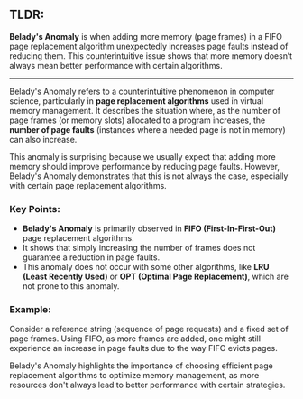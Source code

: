 
## TLDR:
**Belady's Anomaly** is when adding more memory (page frames) in a FIFO page replacement algorithm unexpectedly increases page faults instead of reducing them. This counterintuitive issue shows that more memory doesn’t always mean better performance with certain algorithms.

------------------------------------------------------------------------ -

Belady's Anomaly refers to a counterintuitive phenomenon in computer science, particularly in **page replacement algorithms** used in virtual memory management. It describes the situation where, as the number of page frames (or memory slots) allocated to a program increases, the **number of page faults** (instances where a needed page is not in memory) can also increase.

This anomaly is surprising because we usually expect that adding more memory should improve performance by reducing page faults. However, Belady's Anomaly demonstrates that this is not always the case, especially with certain page replacement algorithms.

### Key Points:

- **Belady's Anomaly** is primarily observed in **FIFO (First-In-First-Out)** page replacement algorithms.
- It shows that simply increasing the number of frames does not guarantee a reduction in page faults.
- This anomaly does not occur with some other algorithms, like **LRU (Least Recently Used)** or **OPT (Optimal Page Replacement)**, which are not prone to this anomaly.

### Example:

Consider a reference string (sequence of page requests) and a fixed set of page frames. Using FIFO, as more frames are added, one might still experience an increase in page faults due to the way FIFO evicts pages.

Belady's Anomaly highlights the importance of choosing efficient page replacement algorithms to optimize memory management, as more resources don't always lead to better performance with certain strategies.